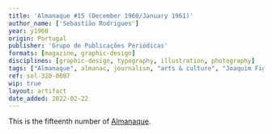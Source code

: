 ```yaml
---
title: 'Almanaque #15 (December 1960/January 1961)'
author_name: ['Sebastião Rodrigues']
year: y1960
origin: Portugal
publisher: 'Grupo de Publicações Periódicas'
formats: [magazine, graphic-design]
disciplines: [graphic-design, typography, illustration, photography]
tags: ["Almanaque", almanac, journalism, "arts & culture", "Joaquim Figueiredo Magalhães"]
ref: sol-320-0007
wip: true
layout: artifact
date_added: 2022-02-22
---
```

<p>This is the fifteenth number of <a class="text cat-link publisher" href="/tags/almanaque/">Almanaque</a>.</p>
